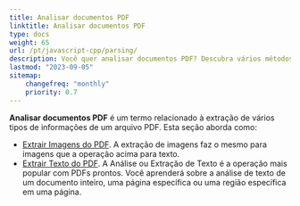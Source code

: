 ```yaml
---
title: Analisar documentos PDF
linktitle: Analisar documentos PDF
type: docs
weight: 65
url: /pt/javascript-cpp/parsing/
description: Você quer analisar documentos PDF? Descubra vários métodos de extração de dados PDF com Aspose.PDF para JavaScript via C++.
lastmod: "2023-09-05"
sitemap:
    changefreq: "monthly"
    priority: 0.7
---
```


**Analisar documentos PDF** é um termo relacionado à extração de vários tipos de informações de um arquivo PDF. Esta seção aborda como:

- [Extrair Imagens do PDF](/pdf/pt/javascript-cpp/extract-images-from-the-pdf-file/). A extração de imagens faz o mesmo para imagens que a operação acima para texto.
- [Extrair Texto do PDF](/pdf/pt/javascript-cpp/extract-text-from-pdf/). A Análise ou Extração de Texto é a operação mais popular com PDFs prontos. Você aprenderá sobre a análise de texto de um documento inteiro, uma página específica ou uma região específica em uma página.